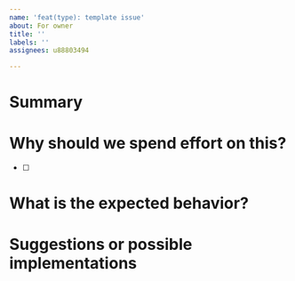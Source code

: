 ```yaml
---
name: 'feat(type): template issue'
about: For owner
title: ''
labels: ''
assignees: u88803494

---
```


# Summary


# Why should we spend effort on this?
- [ ] 


# What is the expected behavior?

# Suggestions or possible implementations
